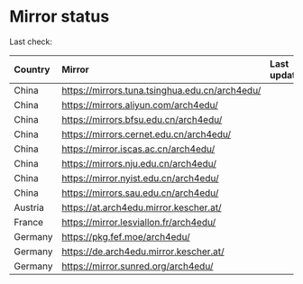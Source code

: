 <script src="./time.js"></script>
# Mirror status
Last check: <script type="text/javascript">localize(1706063573.9852834);</script>

|Country|Mirror|Last update|
|:------|:-----|:----------|
|China|https://mirrors.tuna.tsinghua.edu.cn/arch4edu/|<script type="text/javascript">localize(1706034792);</script>|
|China|https://mirrors.aliyun.com/arch4edu/|<script type="text/javascript">localize(1706034792);</script>|
|China|https://mirrors.bfsu.edu.cn/arch4edu/|<script type="text/javascript">localize(1706034792);</script>|
|China|https://mirrors.cernet.edu.cn/arch4edu/|<script type="text/javascript">localize(1706034792);</script>|
|China|https://mirror.iscas.ac.cn/arch4edu/|<script type="text/javascript">localize(1706034792);</script>|
|China|https://mirrors.nju.edu.cn/arch4edu/|<script type="text/javascript">localize(1706034792);</script>|
|China|https://mirror.nyist.edu.cn/arch4edu/|<script type="text/javascript">localize(1706034792);</script>|
|China|https://mirrors.sau.edu.cn/arch4edu/|<script type="text/javascript">localize(1706034792);</script>|
|Austria|https://at.arch4edu.mirror.kescher.at/|<script type="text/javascript">localize(1706034792);</script>|
|France|https://mirror.lesviallon.fr/arch4edu/|<script type="text/javascript">localize(1706034792);</script>|
|Germany|https://pkg.fef.moe/arch4edu/|<script type="text/javascript">localize(1706034792);</script>|
|Germany|https://de.arch4edu.mirror.kescher.at/|<script type="text/javascript">localize(1706034792);</script>|
|Germany|https://mirror.sunred.org/arch4edu/|<script type="text/javascript">localize(1706034792);</script>|

<script src="./tablefilter/tablefilter.js"></script>
<script src="./table.js"></script>